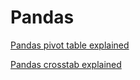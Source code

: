 # Pandas

[Pandas pivot table explained](https://pbpython.com/pandas-pivot-table-explained.html)

[Pandas crosstab explained](https://pbpython.com/pandas-crosstab.html)
